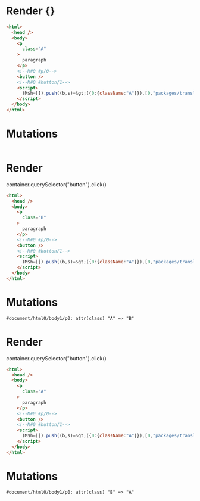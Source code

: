 # Render {}
```html
<html>
  <head />
  <body>
    <p
      class="A"
    >
      paragraph
    </p>
    <!--M#0 #p/0-->
    <button />
    <!--M#0 #button/1-->
    <script>
      (M$h=[]).push((b,s)=&gt;({0:{className:"A"}}),[0,"packages/translator/src/__tests__/fixtures/dynamic-tag-attr-signal/template.marko_0_className",])
    </script>
  </body>
</html>
```

# Mutations
```

```


# Render 
container.querySelector("button").click()

```html
<html>
  <head />
  <body>
    <p
      class="B"
    >
      paragraph
    </p>
    <!--M#0 #p/0-->
    <button />
    <!--M#0 #button/1-->
    <script>
      (M$h=[]).push((b,s)=&gt;({0:{className:"A"}}),[0,"packages/translator/src/__tests__/fixtures/dynamic-tag-attr-signal/template.marko_0_className",])
    </script>
  </body>
</html>
```

# Mutations
```
#document/html0/body1/p0: attr(class) "A" => "B"
```


# Render 
container.querySelector("button").click()

```html
<html>
  <head />
  <body>
    <p
      class="A"
    >
      paragraph
    </p>
    <!--M#0 #p/0-->
    <button />
    <!--M#0 #button/1-->
    <script>
      (M$h=[]).push((b,s)=&gt;({0:{className:"A"}}),[0,"packages/translator/src/__tests__/fixtures/dynamic-tag-attr-signal/template.marko_0_className",])
    </script>
  </body>
</html>
```

# Mutations
```
#document/html0/body1/p0: attr(class) "B" => "A"
```